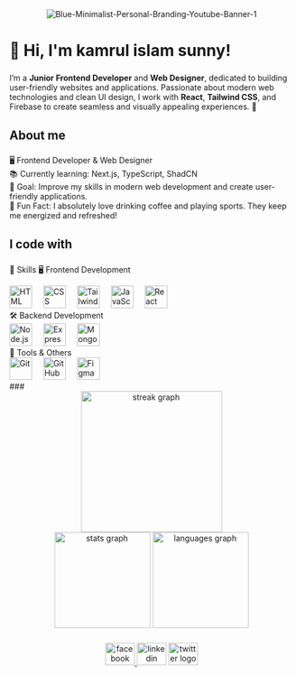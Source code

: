 <div align="center">
  <img src="https://i.ibb.co.com/Gv8NBgkd/Blue-Minimalist-Personal-Branding-Youtube-Banner-1.jpg" alt="Blue-Minimalist-Personal-Branding-Youtube-Banner-1" border="0" />
</div>

###

<h1 align="left">👋 Hi, I'm kamrul islam sunny!</h1>

###

<p align="left">I’m a <b>Junior Frontend Developer</b> and <b>Web Designer</b>, dedicated to building user-friendly websites and applications. Passionate about modern web technologies and clean UI design, I work with <b>React</b>, <b>Tailwind CSS</b>, and Firebase to create seamless and visually appealing experiences. 🚀</p>

###

<h2 align="left">About me</h2>

###

<p align="left">🖥️ Frontend Developer & Web Designer<br>📚 Currently learning: Next.js, TypeScript, ShadCN<br>🎯 Goal: Improve my skills in modern web development and create user-friendly applications.<br>🎲 Fun Fact:  I absolutely love drinking coffee and playing sports. They keep me energized and refreshed!</p>

###

<h2 align="left">I code with</h2>

###

🚀 Skills
🖥️ Frontend Development
<div align="left"> <img src="https://skillicons.dev/icons?i=html" height="40" alt="HTML" /> <img width="12" /> <img src="https://skillicons.dev/icons?i=css" height="40" alt="CSS" /> <img width="12" /> <img src="https://skillicons.dev/icons?i=tailwind" height="40" alt="Tailwind CSS" /> <img width="12" /> <img src="https://skillicons.dev/icons?i=js" height="40" alt="JavaScript" /> <img width="12" /> <img src="https://skillicons.dev/icons?i=react" height="40" alt="React" /> </div>
🛠️ Backend Development
<div align="left"> <img src="https://skillicons.dev/icons?i=nodejs" height="40" alt="Node.js" /> <img width="12" /> <img src="https://skillicons.dev/icons?i=express" height="40" alt="Express.js" /> <img width="12" /> <img src="https://skillicons.dev/icons?i=mongodb" height="40" alt="MongoDB" /> </div>
🔧 Tools & Others
<div align="left"> <img src="https://skillicons.dev/icons?i=git" height="40" alt="Git" /> <img width="12" /> <img src="https://skillicons.dev/icons?i=github" height="40" alt="GitHub" /> <img width="12" /> <img src="https://skillicons.dev/icons?i=figma" height="40" alt="Figma" /> </div>
###

<div align="center">
   <img src="https://streak-stats.demolab.com?user=kamrul-islam-sunny&locale=en&mode=daily&theme=radical&hide_border=true&border_radius=7&order=3" height="250" alt="streak graph"  />
<div/>
<div >
  <img src="https://github-readme-stats.vercel.app/api?username=kamrul-islam-sunny&hide_title=false&hide_rank=false&show_icons=true&include_all_commits=true&count_private=true&disable_animations=false&theme=radical&locale=en&hide_border=true&order=1" height="170" alt="stats graph"  />
  <img src="https://github-readme-stats.vercel.app/api/top-langs?username=kamrul-islam-sunny&locale=en&hide_title=false&layout=compact&card_width=320&langs_count=10&theme=radical&hide_border=true&order=2" height="170" alt="languages graph"  />
</div>


###

<div align="center">
  <a href="https://www.facebook.com/kamrulislam.sunny.35/" target="_blank">
    <img src="https://raw.githubusercontent.com/maurodesouza/profile-readme-generator/master/src/assets/icons/social/facebook/default.svg" width="52" height="40" alt="facebook logo"  />
  </a>
  <img src="https://raw.githubusercontent.com/maurodesouza/profile-readme-generator/master/src/assets/icons/social/linkedin/default.svg" width="52" height="40" alt="linkedin logo"  />
  <img src="https://raw.githubusercontent.com/maurodesouza/profile-readme-generator/master/src/assets/icons/social/twitter/default.svg" width="52" height="40" alt="twitter logo"  />
</div>
